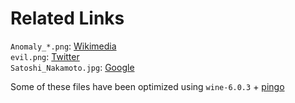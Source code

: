 # Related Links
`Anomaly_*.png`: [Wikimedia](https://upload.wikimedia.org/wikipedia/commons/thumb/4/41/Treaty_on_the_Prohibition_of_Nuclear_Weapons.svg/3799px-Treaty_on_the_Prohibition_of_Nuclear_Weapons.svg.png)  
`evil.png`: [Twitter](https://twitter.com/Alpha_Ceph_/status/1291612367701368833)  
`Satoshi_Nakamoto.jpg`: [Google](https://www.google.com/search?q=neal+j.+king)

Some of these files have been optimized using `wine-6.0.3` + [pingo](https://css-ig.net/pingo)

